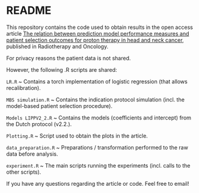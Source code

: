 # README

This repository contains the code used to obtain results in the open access article [The relation between prediction model performance measures and patient selection outcomes for proton therapy in head and neck cancer](https://doi.org/10.1016/j.radonc.2022.109449), published in Radiotherapy and Oncology.

For privacy reasons the patient data is not shared.

However, the following .R scripts are shared:

  `LR.R` ~ Contains a torch implementation of logistic regression (that allows recalibration).

  `MBS simulation.R` ~ Contains the indication protocol simulation (incl. the model-based patient selection procedure).

  `Models LIPPV2_2.R` ~ Contains the models (coefficients and intercept) from the Dutch protocol (v2.2.).

  `Plotting.R` ~ Script used to obtain the plots in the article.

  `data_preparation.R` ~ Preparations / transformation performed to the raw data before analysis.

  `experiment.R` ~ The main scripts running the experiments (incl. calls to the other scripts).
  
If you have any questions regarding the article or code. Feel free to email!
